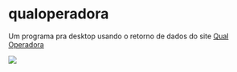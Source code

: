 qualoperadora
=============

Um programa pra desktop usando o retorno de dados do site [Qual Operadora](www.qualoperadora.net)

![](http://i.imgur.com/eUz6yeu.jpg)
